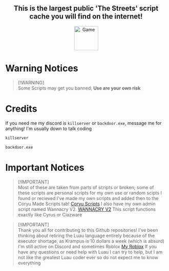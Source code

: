 </p>
 <h2 align="center">This is the largest public 'The Streets' script cache you will find on the internet!</h2>
</p>

</p>
 <p align="center">
    <a href="https://www.roblox.com/games/455366377/The-Streets">
        <img width="75px" alt="Game" src="https://upload.wikimedia.org/wikipedia/commons/thumb/4/4b/Roblox_Logo_2022.svg/2560px-Roblox_Logo_2022.svg.png">
    </a>
</p>

# Warning Notices <br />
 > [!WARNING]\
 > Some Scripts may get you banned; **Use are your own risk**

# Credits
 If you need me my discord is `killserver` or `backdoor.exe`, message me for anything! I'm usually down to talk coding
  ```md
  killserver
  ```
    backdoor.exe

# Important Notices <br />
 > [!IMPORTANT]\
 > Most of these are taken from parts of scripts or broken; some of these scripts are personal scripts for my own use or random scipts I found or recieved
 > I've made my own scripts and added then to the Coryu Made Scripts tab! [Coryu Scripts](https://github.com/Not-Kyle/Streets-Scripts/tree/main/Coryu-Made-Scripts)
 > I also have my own admin script named Wannacry V2. [WANNACRY V2](https://github.com/Not-Kyle/WANNACRY-V2.lua) This script functions exactly like Cyrus or Ciazware


 > [!IMPORTANT]\
 > Thank you all for contributing to this Github repositories! I've been thinking about retiring the Luau language entirely because of the executor shortage, as Krampus is 10 dollars a week (which is absurd)
 > I'm still active on Discord and sometimes Roblox [My Roblox](https://www.roblox.com/users/5388525718/profile)
 > If you have any questions or need help with Luau I can try to help, but I am not like the greatest Luau coder ever so do not expect me to know everything


